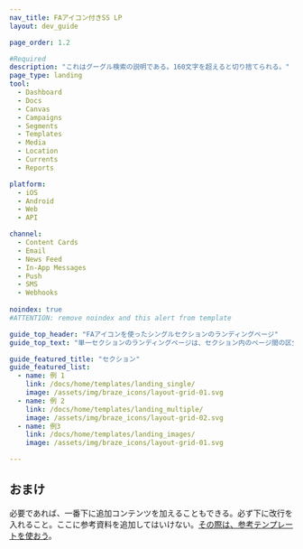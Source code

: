 ```yaml
---
nav_title: FAアイコン付きSS LP
layout: dev_guide

page_order: 1.2

#Required
description: "これはグーグル検索の説明である。160文字を超えると切り捨てられる。"
page_type: landing
tool:
  - Dashboard
  - Docs
  - Canvas
  - Campaigns
  - Segments
  - Templates
  - Media
  - Location
  - Currents
  - Reports

platform:
  - iOS
  - Android
  - Web
  - API

channel:
  - Content Cards
  - Email
  - News Feed
  - In-App Messages
  - Push
  - SMS
  - Webhooks
  
noindex: true
#ATTENTION: remove noindex and this alert from template

guide_top_header: "FAアイコンを使ったシングルセクションのランディングページ"
guide_top_text: "単一セクションのランディングページは、セクション内のページ間の区分がほとんどない、あるいは全くない大きなセクションに最適である。この特別なテンプレートは、「featured」レイアウトのyamlパラメーター（「layout: dev_guide」）を使っている。追加のセクションが必要な場合、'dev_guide' レイアウト YAML パラメータを使用して、マルチセクションランディングページページタイプを使用する。"

guide_featured_title: "セクション"
guide_featured_list:
  - name: 例 1
    link: /docs/home/templates/landing_single/
    image: /assets/img/braze_icons/layout-grid-01.svg
  - name: 例 2
    link: /docs/home/templates/landing_multiple/
    image: /assets/img/braze_icons/layout-grid-02.svg
  - name: 例3
    link: /docs/home/templates/landing_images/
    image: /assets/img/braze_icons/layout-grid-01.svg

---
```


## おまけ

必要であれば、一番下に追加コンテンツを加えることもできる。必ず下に改行を入れること。ここに参考資料を追加してはいけない。[その際は、参考テンプレートを使おう]({{site.baseurl}}/home/templates/reference/)。

<br>

<br>
